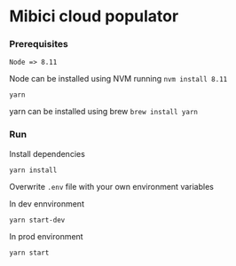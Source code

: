 # Mibici cloud populator


### Prerequisites
```
Node => 8.11
```
Node can be installed using NVM running 
`nvm install 8.11`

```
yarn
```

yarn can be installed using brew
`brew install yarn`

### Run
Install dependencies
```
yarn install
```

Overwrite `.env` file with your own environment variables

In dev ennvironment

```
yarn start-dev
```

In prod environment
```
yarn start
```
